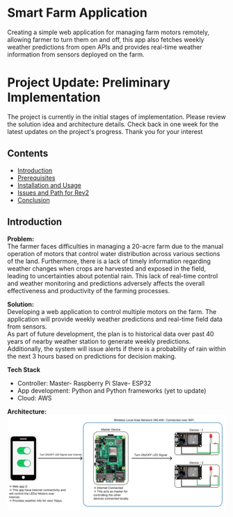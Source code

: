 # Smart Farm Application
Creating a simple web application for managing farm motors remotely, allowing farmer to turn them on and off, this app also fetches weekly weather predictions from open APIs and provides real-time weather information from sensors deployed on the farm.

# Project Update: Preliminary Implementation
The project is currently in the initial stages of implementation. Please review the solution idea and architecture details. Check back in one week for the latest updates on the project's progress. Thank you for your interest
## Contents
- [Introduction](#introduction)
- [Prerequisites](#prerequisites)
- [Installation and Usage](#installation-and-usage)
- [Issues and Path for Rev2](#Issues-and-Path-for-Rev2)
- [Conclusion](#conclusion)

## Introduction

**Problem:**  
The farmer faces difficulties in managing a 20-acre farm due to the manual operation of motors that control water distribution across various sections of the land. Furthermore, there is a lack of timely information regarding weather changes when crops are harvested and exposed in the field, leading to uncertainties about potential rain. This lack of real-time control and weather monitoring and predictions adversely affects the overall effectiveness and productivity of the farming processes.

**Solution:**  
Developing a web application to control multiple motors on the farm. The application will provide weekly weather predictions and real-time field data from sensors.  
As part of future development, the plan is to historical data over past 40 years of nearby weather station to generate weekly predictions. Additionally, the system will issue alerts if there is a probability of rain within the next 3 hours based on predictions for decision making.  

**Tech Stack**
- Controller: Master- Raspberry Pi Slave- ESP32
- App development: Python and Python frameworks (yet to update)
- Cloud: AWS

**Architecture:**  
![Architecture](https://github.com/nithishravella10/smart-farm-app/blob/main/smartFarmAppArchRev0.png)
